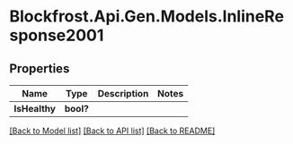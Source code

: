 # Blockfrost.Api.Gen.Models.InlineResponse2001
## Properties

Name | Type | Description | Notes
------------ | ------------- | ------------- | -------------
**IsHealthy** | **bool?** |  | 

[[Back to Model list]](../README.md#documentation-for-models) [[Back to API list]](../README.md#documentation-for-api-endpoints) [[Back to README]](../README.md)

